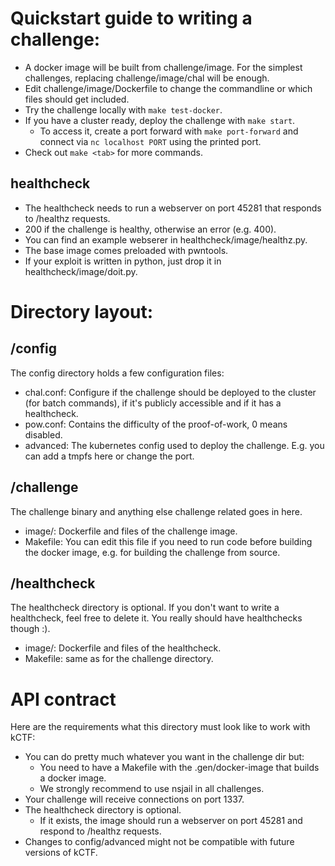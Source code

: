 # Quickstart guide to writing a challenge:

* A docker image will be built from challenge/image. For the simplest challenges, replacing challenge/image/chal will be enough.
* Edit challenge/image/Dockerfile to change the commandline or which files should get included.
* Try the challenge locally with `make test-docker`.
* If you have a cluster ready, deploy the challenge with `make start`.
  * To access it, create a port forward with `make port-forward` and connect via `nc localhost PORT` using the printed port.
* Check out `make <tab>` for more commands.

## healthcheck

* The healthcheck needs to run a webserver on port 45281 that responds to /healthz requests.
 * 200 if the challenge is healthy, otherwise an error (e.g. 400).
 * You can find an example webserer in healthcheck/image/healthz.py.
* The base image comes preloaded with pwntools.
* If your exploit is written in python, just drop it in healthcheck/image/doit.py.

# Directory layout:

## /config

The config directory holds a few configuration files:

* chal.conf: Configure if the challenge should be deployed to the cluster (for batch commands), if it's publicly accessible and if it has a healthcheck.
* pow.conf: Contains the difficulty of the proof-of-work, 0 means disabled.
* advanced: The kubernetes config used to deploy the challenge. E.g. you can add a tmpfs here or change the port.

## /challenge

The challenge binary and anything else challenge related goes in here.

* image/: Dockerfile and files of the challenge image.
* Makefile: You can edit this file if you need to run code before building the docker image, e.g. for building the challenge from source.

## /healthcheck

The healthcheck directory is optional. If you don't want to write a healthcheck, feel free to delete it. You really should have healthchecks though :).

* image/: Dockerfile and files of the healthcheck.
* Makefile: same as for the challenge directory.

# API contract

Here are the requirements what this directory must look like to work with kCTF:

* You can do pretty much whatever you want in the challenge dir but:
  * You need to have a Makefile with the .gen/docker-image that builds a docker image.
  * We strongly recommend to use nsjail in all challenges.
* Your challenge will receive connections on port 1337.
* The healthcheck directory is optional.
  * If it exists, the image should run a webserver on port 45281 and respond to /healthz requests.
* Changes to config/advanced might not be compatible with future versions of kCTF.
